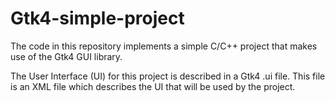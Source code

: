 # Gtk4-simple-project
The code in this repository implements a simple C/C++ project that makes use of the Gtk4 GUI library.

The User Interface (UI) for this project is described in a Gtk4 .ui file. This file is an XML file which
describes the UI that will be used by the project.